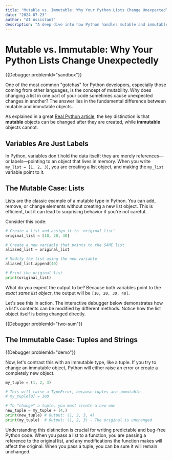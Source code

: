 ```yaml
---
title: "Mutable vs. Immutable: Why Your Python Lists Change Unexpectedly"
date: "2024-07-23"
author: "AI Assistant"
description: "A deep dive into how Python handles mutable and immutable types, explaining why changing a list in one place can affect it elsewhere."
---
```


# Mutable vs. Immutable: Why Your Python Lists Change Unexpectedly

{{Debugger problemId="sandbox"}}

One of the most common "gotchas" for Python developers, especially those coming from other languages, is the concept of mutability. Why does changing a list in one part of your code sometimes cause unexpected changes in another? The answer lies in the fundamental difference between mutable and immutable objects.

As explained in a great [Real Python article](https://realpython.com/python-mutable-vs-immutable-types/), the key distinction is that **mutable** objects can be changed after they are created, while **immutable** objects cannot.

## Variables Are Just Labels

In Python, variables don't hold the data itself; they are merely references—or labels—pointing to an object that lives in memory. When you write `my_list = [1, 2, 3]`, you are creating a list object, and making the `my_list` variable point to it.

## The Mutable Case: Lists

Lists are the classic example of a mutable type in Python. You can add, remove, or change elements without creating a new list object. This is efficient, but it can lead to surprising behavior if you're not careful.

Consider this code:

```python
# Create a list and assign it to 'original_list'
original_list = [10, 20, 30]

# Create a new variable that points to the SAME list
aliased_list = original_list

# Modify the list using the new variable
aliased_list.append(40)

# Print the original list
print(original_list)
```

What do you expect the output to be? Because both variables point to the _exact same list object_, the output will be `[10, 20, 30, 40]`.

Let's see this in action. The interactive debugger below demonstrates how a list's contents can be modified by different methods. Notice how the list object itself is being changed directly.

{{Debugger problemId="two-sum"}}

## The Immutable Case: Tuples and Strings

{{Debugger problemId="demo"}}

Now, let's contrast this with an immutable type, like a tuple. If you try to change an immutable object, Python will either raise an error or create a completely new object.

```python
my_tuple = (1, 2, 3)

# This will raise a TypeError, because tuples are immutable
# my_tuple[0] = 100

# To "change" a tuple, you must create a new one
new_tuple = my_tuple + (4,)
print(new_tuple) # Output: (1, 2, 3, 4)
print(my_tuple)  # Output: (1, 2, 3) - The original is unchanged
```

Understanding this distinction is crucial for writing predictable and bug-free Python code. When you pass a list to a function, you are passing a reference to the original list, and any modifications the function makes will affect the original. When you pass a tuple, you can be sure it will remain unchanged.
